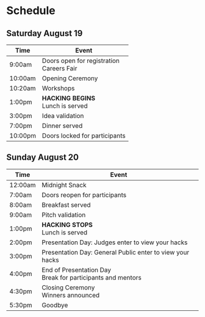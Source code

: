 # Schedule

## Saturday August 19

Time    | Event
------- | -----
9:00am  | Doors open for registration<br />Careers Fair
10:00am | Opening Ceremony
10:20am | Workshops
1:00pm | **HACKING BEGINS**<br /> Lunch is served
3:00pm  | Idea validation
7:00pm  | Dinner served
10:00pm | Doors locked for participants


## Sunday August 20

Time    | Event
------- | -----
12:00am | Midnight Snack
7:00am  | Doors reopen for participants
8:00am  | Breakfast served
9:00am  | Pitch validation
1:00pm | **HACKING STOPS**<br />Lunch is served
2:00pm  | Presentation Day: Judges enter to view your hacks
3:00pm  | Presentation Day: General Public enter to view your hacks
4:00pm  | End of Presentation Day <br /> Break for participants and mentors
4:30pm  | Closing Ceremony <br /> Winners announced
5:30pm  | Goodbye
